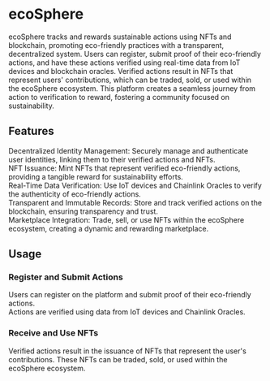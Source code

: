 # ecoSphere

ecoSphere tracks and rewards sustainable actions using NFTs and blockchain, promoting eco-friendly practices with a transparent, decentralized system. Users can register, submit proof of their eco-friendly actions, and have these actions verified using real-time data from IoT devices and blockchain oracles. Verified actions result in NFTs that represent users' contributions, which can be traded, sold, or used within the ecoSphere ecosystem. This platform creates a seamless journey from action to verification to reward, fostering a community focused on sustainability.

## Features
Decentralized Identity Management: Securely manage and authenticate user identities, linking them to their verified actions and NFTs.  
NFT Issuance: Mint NFTs that represent verified eco-friendly actions, providing a tangible reward for sustainability efforts.  
Real-Time Data Verification: Use IoT devices and Chainlink Oracles to verify the authenticity of eco-friendly actions.  
Transparent and Immutable Records: Store and track verified actions on the blockchain, ensuring transparency and trust.  
Marketplace Integration: Trade, sell, or use NFTs within the ecoSphere ecosystem, creating a dynamic and rewarding marketplace.  

## Usage
### Register and Submit Actions

Users can register on the platform and submit proof of their eco-friendly actions.  
Actions are verified using data from IoT devices and Chainlink Oracles.  

### Receive and Use NFTs

Verified actions result in the issuance of NFTs that represent the user's contributions. These NFTs can be traded, sold, or used within the ecoSphere ecosystem.  
